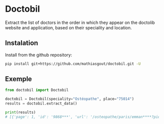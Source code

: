 # Doctobil

Extract the list of doctors in the order in which they appear on the doctolib website and application, based on their speciality and location.

## Instalation
Install from the github repository:
```bash
pip install git+https://github.com/mathiasgout/doctobil.git -U
```

## Exemple
```python
from doctobil import Doctobil

doctobil = Doctobil(speciality="Ostéopathe", place="75014")
results = doctobil.extract_data()

print(results) 
# [{'page': 1, 'id': '9868***', 'url': '/osteopathe/paris/emman****?pid=practice-11***', 'full_name': 'Mme Emm*** *** ***', 'total_availabilities': 6}, ...]
```